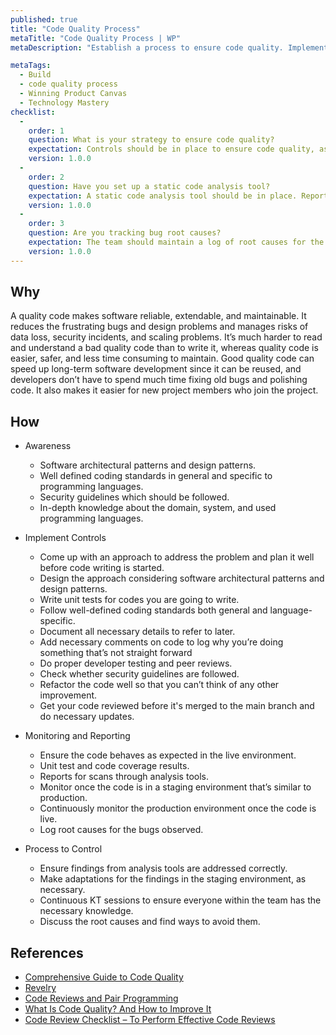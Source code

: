 ```yaml
---
published: true
title: "Code Quality Process"
metaTitle: "Code Quality Process | WP"
metaDescription: "Establish a process to ensure code quality. Implement static code analysis and peer review processes to have a code that does what it should, follow a consistent style, is easy to understand, has been well-documented, and can be tested."

metaTags:
  - Build
  - code quality process
  - Winning Product Canvas
  - Technology Mastery
checklist: 
  -
    order: 1
    question: What is your strategy to ensure code quality?
    expectation: Controls should be in place to ensure code quality, as a part of the team's product development process. Ensure findings are addressed correctly.
    version: 1.0.0
  -
    order: 2
    question: Have you set up a static code analysis tool?
    expectation: A static code analysis tool should be in place. Reports from scans should be taken as input in code reviews/ pull-request merge process.
    version: 1.0.0
  -
    order: 3
    question: Are you tracking bug root causes?
    expectation: The team should maintain a log of root causes for the bugs observed. Discuss the root causes and find ways to avoid them in retros.
    version: 1.0.0
---
```



## Why
A quality code makes software reliable, extendable, and maintainable. It reduces the frustrating bugs and design problems and manages risks of data loss, security incidents, and scaling problems. It’s much harder to read and understand a bad quality code than to write it, whereas quality code is easier, safer, and less time consuming to maintain. Good quality code can speed up long-term software development since it can be reused, and developers don’t have to spend much time fixing old bugs and polishing code. It also makes it easier for new project members who join the project.

## How

- Awareness
  - Software architectural patterns and design patterns.
  - Well defined coding standards in general and specific to programming languages.
  - Security guidelines which should be followed.
  - In-depth knowledge about the domain, system, and used programming languages.

- Implement Controls
  - Come up with an approach to address the problem and plan it well before code writing is started.
  - Design the approach considering software architectural patterns and design patterns.
  - Write unit tests for codes you are going to write.
  - Follow well-defined coding standards both general and language-specific.
  - Document all necessary details to refer to later.
  - Add necessary comments on code to log why you’re doing something that’s not straight forward
  - Do proper developer testing and peer reviews.
  - Check whether security guidelines are followed.
  - Refactor the code well so that you can’t think of any other improvement.
  - Get your code reviewed before it's merged to the main branch and do necessary updates.

- Monitoring and Reporting
  - Ensure the code behaves as expected in the live environment.
  - Unit test and code coverage results.
  - Reports for scans through analysis tools.
  - Monitor once the code is in a staging environment that’s similar to production.
  - Continuously monitor the production environment once the code is live.
  - Log root causes for the bugs observed.

- Process to Control
  - Ensure findings from analysis tools are addressed correctly.
  - Make adaptations for the findings in the staging environment, as necessary.
  - Continuous KT sessions to ensure everyone within the team has the necessary knowledge.
  - Discuss the root causes and find ways to avoid them.


## References

- [Comprehensive Guide to Code Quality](https://codingsans.com/blog/code-quality)
- [Revelry](https://revelry.co/code-quality-process/)
- [Code Reviews and Pair Programming](https://medium.com/@andreigridnev/code-reviews-and-pair-programming-68a5ca8ba90c)
- [What Is Code Quality? And How to Improve It](https://www.perforce.com/blog/sca/what-code-quality-and-how-improve-it)
- [Code Review Checklist – To Perform Effective Code Reviews](https://www.evoketechnologies.com/blog/code-review-checklist-perform-effective-code-reviews/)
